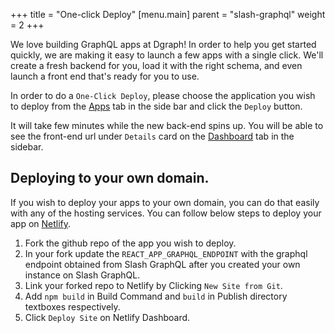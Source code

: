 +++
title = "One-click Deploy"
[menu.main]
    parent = "slash-graphql"
    weight = 2
+++

We love building GraphQL apps at Dgraph! In order to help you get started quickly, we are making it easy to launch a few apps with a single click. We'll create a fresh backend for you, load it with the right schema, and even launch a front end that's ready for you to use.

In order to do a `One-Click Deploy`, please choose the application you wish to deploy from the [Apps](https://slash.dgraph.io/_/one-click) tab in the side bar and click the `Deploy` button.

It will take few minutes while the new back-end spins up. You will be able to see the front-end url under `Details` card on the [Dashboard](https://slash.dgraph.io/_/dashboard) tab in the sidebar.

## Deploying to your own domain.

If you wish to deploy your apps to your own domain, you can do that easily with any of the hosting services. You can follow below steps to deploy your app on [Netlify](https://www.netlify.com/).

1. Fork the github repo of the app you wish to deploy.
2. In your fork update the `REACT_APP_GRAPHQL_ENDPOINT` with the graphql endpoint obtained from Slash GraphQL after you created your own instance on Slash GraphQL.
3. Link your forked repo to Netlify by Clicking `New Site from Git`.
4. Add `npm build` in Build Command and `build` in Publish directory textboxes respectively.
5. Click `Deploy Site` on Netlify Dashboard.
